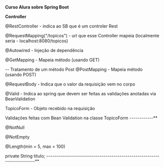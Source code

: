 **Curso Alura sobre Spring Boot**

**Controller**

@RestController - indica ao SB que é um controler Rest

@RequestMapping("/topicos") - url que esse Controller mapeia (localmente seria - localhost:8080/topicos)

@Autowired - Injeção de dependência

@GetMapping - Mapeia método (usando GET)

-- Tratamento de um método Post
@PostMapping - Mapeia método (usando POST)

@RequestBody - Indica que o valor da requisição vem no corpo

@Valid - Indica ao spring que devem ser feitas as validações anotadas via BeanValidation

TopicoForm - Objeto recebido na requisição

Validações feitas com Bean Validation na classe TopicoForm ------------**

  @NotNull
  
  @NotEmpty
  
  @Length(min = 5, max = 100)
  
  private String titulo;
------------------------------------------------------------------------**


